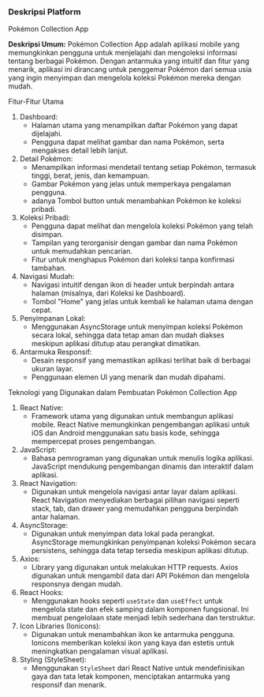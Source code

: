 ### Deskripsi Platform
Pokémon Collection App

**Deskripsi Umum:**
Pokémon Collection App adalah aplikasi mobile yang memungkinkan pengguna untuk menjelajahi dan mengoleksi informasi tentang berbagai Pokémon. Dengan antarmuka yang intuitif dan fitur yang menarik, aplikasi ini dirancang untuk penggemar Pokémon dari semua usia yang ingin menyimpan dan mengelola koleksi Pokémon mereka dengan mudah.

Fitur-Fitur Utama

1. Dashboard:
    - Halaman utama yang menampilkan daftar Pokémon yang dapat dijelajahi.
    - Pengguna dapat melihat gambar dan nama Pokémon, serta mengakses detail lebih lanjut.
2. Detail Pokémon:
    - Menampilkan informasi mendetail tentang setiap Pokémon, termasuk tinggi, berat, jenis, dan kemampuan.
    - Gambar Pokémon yang jelas untuk memperkaya pengalaman pengguna.
    - adanya Tombol button untuk menambahkan Pokémon ke koleksi pribadi.
3. Koleksi Pribadi:
    - Pengguna dapat melihat dan mengelola koleksi Pokémon yang telah disimpan.
    - Tampilan yang terorganisir dengan gambar dan nama Pokémon untuk memudahkan pencarian.
    - Fitur untuk menghapus Pokémon dari koleksi tanpa konfirmasi tambahan.
4. Navigasi Mudah:
    - Navigasi intuitif dengan ikon di header untuk berpindah antara halaman (misalnya, dari Koleksi ke Dashboard).
    - Tombol "Home" yang jelas untuk kembali ke halaman utama dengan cepat.
5. Penyimpanan Lokal:
    - Menggunakan AsyncStorage untuk menyimpan koleksi Pokémon secara lokal, sehingga data tetap aman dan mudah diakses meskipun aplikasi ditutup atau perangkat dimatikan.
6. Antarmuka Responsif:
    - Desain responsif yang memastikan aplikasi terlihat baik di berbagai ukuran layar.
    - Penggunaan elemen UI yang menarik dan mudah dipahami.

Teknologi yang Digunakan dalam Pembuatan Pokémon Collection App

1. React Native:
    - Framework utama yang digunakan untuk membangun aplikasi mobile. React Native memungkinkan pengembangan aplikasi untuk iOS dan Android menggunakan satu basis kode, sehingga mempercepat proses pengembangan.
2. JavaScript:
    - Bahasa pemrograman yang digunakan untuk menulis logika aplikasi. JavaScript mendukung pengembangan dinamis dan interaktif dalam aplikasi.
3. React Navigation:
    - Digunakan untuk mengelola navigasi antar layar dalam aplikasi. React Navigation menyediakan berbagai pilihan navigasi seperti stack, tab, dan drawer yang memudahkan pengguna berpindah antar halaman.
4. AsyncStorage:
    - Digunakan untuk menyimpan data lokal pada perangkat. AsyncStorage memungkinkan penyimpanan koleksi Pokémon secara persistens, sehingga data tetap tersedia meskipun aplikasi ditutup.
5. Axios:
    - Library yang digunakan untuk melakukan HTTP requests. Axios digunakan untuk mengambil data dari API Pokémon dan mengelola responsnya dengan mudah.
6. React Hooks:
    - Menggunakan hooks seperti `useState` dan `useEffect` untuk mengelola state dan efek samping dalam komponen fungsional. Ini membuat pengelolaan state menjadi lebih sederhana dan terstruktur.
7. Icon Libraries (Ionicons):
    - Digunakan untuk menambahkan ikon ke antarmuka pengguna. Ionicons memberikan koleksi ikon yang kaya dan estetis untuk meningkatkan pengalaman visual aplikasi.
8. Styling (StyleSheet):
    - Menggunakan `StyleSheet` dari React Native untuk mendefinisikan gaya dan tata letak komponen, menciptakan antarmuka yang responsif dan menarik.
